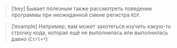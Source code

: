 
> [!key] 
> Бывает полезным также рассмотреть поведение программы при неожиданной смене регистра `RIP`.

> [!example] 
> Например, вам может захотеться изучить какую-то строчку кода, которая ещё не выполнилась или выполнилась давно (`Ctrl+*`)



